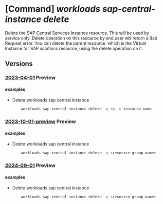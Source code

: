 # [Command] _workloads sap-central-instance delete_

Delete the SAP Central Services Instance resource. This will be used by service only. Delete operation on this resource by end user will return a Bad Request error. You can delete the parent resource, which is the Virtual Instance for SAP solutions resource, using the delete operation on it.

## Versions

### [2023-04-01](/Resources/mgmt-plane/L3N1YnNjcmlwdGlvbnMve30vcmVzb3VyY2Vncm91cHMve30vcHJvdmlkZXJzL21pY3Jvc29mdC53b3JrbG9hZHMvc2FwdmlydHVhbGluc3RhbmNlcy97fS9jZW50cmFsaW5zdGFuY2VzL3t9/2023-04-01.xml) **Preview**

<!-- mgmt-plane /subscriptions/{}/resourcegroups/{}/providers/microsoft.workloads/sapvirtualinstances/{}/centralinstances/{} 2023-04-01 -->

#### examples

- Delete workloads sap central instance
    ```bash
        workloads sap-central-instance delete -g rg -n instance-name --vis-name name
    ```

### [2023-10-01-preview](/Resources/mgmt-plane/L3N1YnNjcmlwdGlvbnMve30vcmVzb3VyY2Vncm91cHMve30vcHJvdmlkZXJzL21pY3Jvc29mdC53b3JrbG9hZHMvc2FwdmlydHVhbGluc3RhbmNlcy97fS9jZW50cmFsaW5zdGFuY2VzL3t9/2023-10-01-preview.xml) **Preview**

<!-- mgmt-plane /subscriptions/{}/resourcegroups/{}/providers/microsoft.workloads/sapvirtualinstances/{}/centralinstances/{} 2023-10-01-preview -->

#### examples

- Delete workloads sap central instance
    ```bash
        workloads sap-central-instance delete -g <resource-group-name> -n <cs-instance-name> --vis-name <vis-name>
    ```

### [2024-09-01](/Resources/mgmt-plane/L3N1YnNjcmlwdGlvbnMve30vcmVzb3VyY2Vncm91cHMve30vcHJvdmlkZXJzL21pY3Jvc29mdC53b3JrbG9hZHMvc2FwdmlydHVhbGluc3RhbmNlcy97fS9jZW50cmFsaW5zdGFuY2VzL3t9/2024-09-01.xml) **Preview**

<!-- mgmt-plane /subscriptions/{}/resourcegroups/{}/providers/microsoft.workloads/sapvirtualinstances/{}/centralinstances/{} 2024-09-01 -->

#### examples

- Delete workloads sap central instance
    ```bash
        workloads sap-central-instance delete -g <resource-group-name> -n <cs-instance-name> --vis-name <vis-name>
    ```
